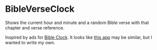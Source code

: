 # BibleVerseClock

Shows the current hour and minute and a random Bible verse with that chapter and verse reference.

Inspired by ads for [Bible Clock](https://www.thebibleclock.com/). It looks like [this app](https://play.google.com/store/apps/details?id=com.codeinfaith.bibleclock&hl=en_US) may be similar, but I wanted to write my own.
